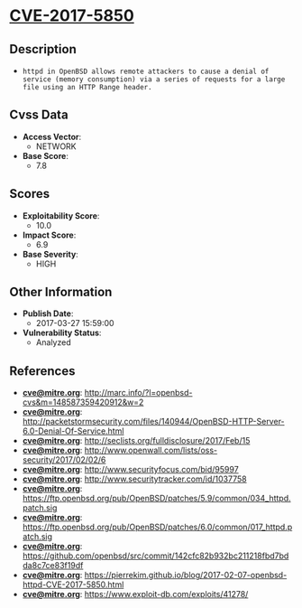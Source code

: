 
# [CVE-2017-5850](http://marc.info/?l=openbsd-cvs&m=148587359420912&w=2)

## Description

- `httpd in OpenBSD allows remote attackers to cause a denial of service (memory consumption) via a series of requests for a large file using an HTTP Range header.`

## Cvss Data

- **Access Vector**:
  - NETWORK
- **Base Score**:
  - 7.8

## Scores

- **Exploitability Score**:
  - 10.0
- **Impact Score**:
  - 6.9
- **Base Severity**:
  - HIGH

## Other Information

- **Publish Date**:
  - 2017-03-27 15:59:00
- **Vulnerability Status**:
  - Analyzed

## References

- **cve@mitre.org**: http://marc.info/?l=openbsd-cvs&m=148587359420912&w=2
- **cve@mitre.org**: http://packetstormsecurity.com/files/140944/OpenBSD-HTTP-Server-6.0-Denial-Of-Service.html
- **cve@mitre.org**: http://seclists.org/fulldisclosure/2017/Feb/15
- **cve@mitre.org**: http://www.openwall.com/lists/oss-security/2017/02/02/6
- **cve@mitre.org**: http://www.securityfocus.com/bid/95997
- **cve@mitre.org**: http://www.securitytracker.com/id/1037758
- **cve@mitre.org**: https://ftp.openbsd.org/pub/OpenBSD/patches/5.9/common/034_httpd.patch.sig
- **cve@mitre.org**: https://ftp.openbsd.org/pub/OpenBSD/patches/6.0/common/017_httpd.patch.sig
- **cve@mitre.org**: https://github.com/openbsd/src/commit/142cfc82b932bc211218fbd7bdda8c7ce83f19df
- **cve@mitre.org**: https://pierrekim.github.io/blog/2017-02-07-openbsd-httpd-CVE-2017-5850.html
- **cve@mitre.org**: https://www.exploit-db.com/exploits/41278/
